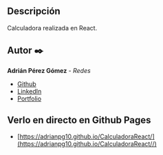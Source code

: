 ## Descripción

Calculadora realizada en React.

## Autor ✒️
**Adrián Pérez Gómez** - *Redes*

* [Github](https://github.com/adrianpg10)
* [LinkedIn](https://www.linkedin.com/in/adrian-perez-gomez/)
* [Portfolio](https://adrianperezportfolio.netlify.app/)


## Verlo en directo en Github Pages

* [https://adrianpg10.github.io/CalculadoraReact/](https://adrianpg10.github.io/CalculadoraReact//)


